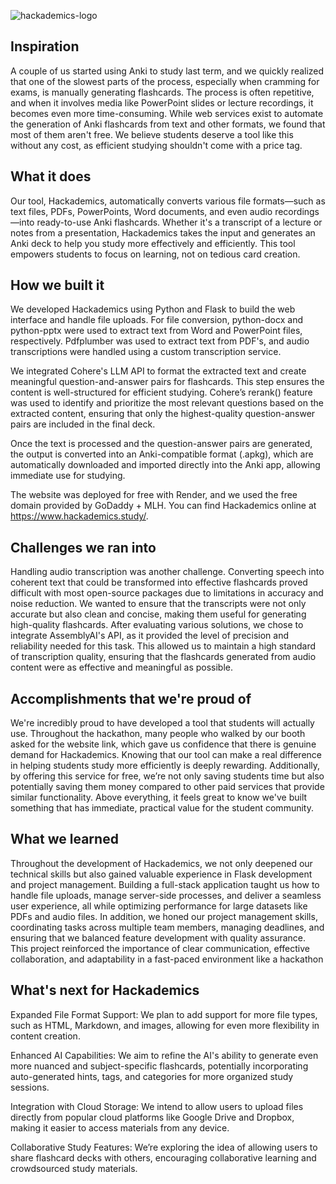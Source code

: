 ![hackademics-logo](https://github.com/user-attachments/assets/736642a2-6964-4978-8c37-cf12e4af160c)

## Inspiration
A couple of us started using Anki to study last term, and we quickly realized that one of the slowest parts of the process, especially when cramming for exams, is manually generating flashcards. The process is often repetitive, and when it involves media like PowerPoint slides or lecture recordings, it becomes even more time-consuming. While web services exist to automate the generation of Anki flashcards from text and other formats, we found that most of them aren't free. We believe students deserve a tool like this without any cost, as efficient studying shouldn't come with a price tag.

## What it does
Our tool, Hackademics, automatically converts various file formats—such as text files, PDFs, PowerPoints, Word documents, and even audio recordings—into ready-to-use Anki flashcards. Whether it's a transcript of a lecture or notes from a presentation, Hackademics takes the input and generates an Anki deck to help you study more effectively and efficiently. This tool empowers students to focus on learning, not on tedious card creation.

## How we built it
We developed Hackademics using Python and Flask to build the web interface and handle file uploads. For file conversion, python-docx and python-pptx were used to extract text from Word and PowerPoint files, respectively. Pdfplumber was used to extract text from PDF's, and audio transcriptions were handled using a custom transcription service.

We integrated Cohere's LLM API to format the extracted text and create meaningful question-and-answer pairs for flashcards. This step ensures the content is well-structured for efficient studying. Cohere’s rerank() feature was used to identify and prioritize the most relevant questions based on the extracted content, ensuring that only the highest-quality question-answer pairs are included in the final deck.

Once the text is processed and the question-answer pairs are generated, the output is converted into an Anki-compatible format (.apkg), which are automatically downloaded and imported directly into the Anki app, allowing immediate use for studying.

The website was deployed for free with Render, and we used the free domain provided by GoDaddy + MLH. You can find Hackademics online at https://www.hackademics.study/.

## Challenges we ran into
Handling audio transcription was another challenge. Converting speech into coherent text that could be transformed into effective flashcards proved difficult with most open-source packages due to limitations in accuracy and noise reduction. We wanted to ensure that the transcripts were not only accurate but also clean and concise, making them useful for generating high-quality flashcards. After evaluating various solutions, we chose to integrate AssemblyAI's API, as it provided the level of precision and reliability needed for this task. This allowed us to maintain a high standard of transcription quality, ensuring that the flashcards generated from audio content were as effective and meaningful as possible.

## Accomplishments that we're proud of
We're incredibly proud to have developed a tool that students will actually use. Throughout the hackathon, many people who walked by our booth asked for the website link, which gave us confidence that there is genuine demand for Hackademics. Knowing that our tool can make a real difference in helping students study more efficiently is deeply rewarding. Additionally, by offering this service for free, we’re not only saving students time but also potentially saving them money compared to other paid services that provide similar functionality. Above everything, it feels great to know we've built something that has immediate, practical value for the student community.

## What we learned
Throughout the development of Hackademics, we not only deepened our technical skills but also gained valuable experience in Flask development and project management. Building a full-stack application taught us how to handle file uploads, manage server-side processes, and deliver a seamless user experience, all while optimizing performance for large datasets like PDFs and audio files. In addition, we honed our project management skills, coordinating tasks across multiple team members, managing deadlines, and ensuring that we balanced feature development with quality assurance. This project reinforced the importance of clear communication, effective collaboration, and adaptability in a fast-paced environment like a hackathon

## What's next for Hackademics
Expanded File Format Support: We plan to add support for more file types, such as HTML, Markdown, and images, allowing for even more flexibility in content creation.

Enhanced AI Capabilities: We aim to refine the AI's ability to generate even more nuanced and subject-specific flashcards, potentially incorporating auto-generated hints, tags, and categories for more organized study sessions.

Integration with Cloud Storage: We intend to allow users to upload files directly from popular cloud platforms like Google Drive and Dropbox, making it easier to access materials from any device.

Collaborative Study Features: We’re exploring the idea of allowing users to share flashcard decks with others, encouraging collaborative learning and crowdsourced study materials.
